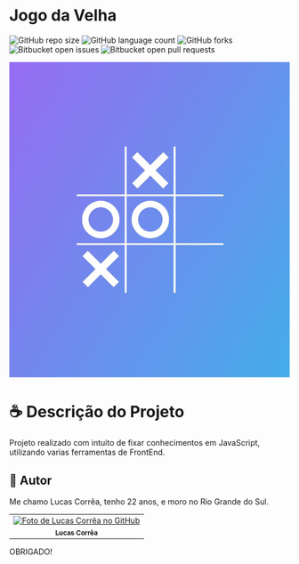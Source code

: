 # Jogo da Velha

![GitHub repo size](https://img.shields.io/github/repo-size/correa0105/JogoDaVelha-JS?style=for-the-badge)
![GitHub language count](https://img.shields.io/github/languages/count/correa0105/JogoDaVelha-JS?style=for-the-badge)
![GitHub forks](https://img.shields.io/github/forks/correa0105/JogoDaVelha-JS?style=for-the-badge)
![Bitbucket open issues](https://img.shields.io/bitbucket/issues/correa0105/JogoDaVelha-JS?style=for-the-badge)
![Bitbucket open pull requests](https://img.shields.io/bitbucket/pr-raw/correa0105/JogoDaVelha-JS?style=for-the-badge)

<img src="./assets/exemplo.JPG" alt="Exemplo do Projeto">

# ☕ Descrição do Projeto

Projeto realizado com intuito de fixar conhecimentos em JavaScript, utilizando varias ferramentas de FrontEnd.

## 🤝 Autor

Me chamo Lucas Corrêa, tenho 22 anos, e moro no Rio Grande do Sul.

<table>
  <tr>
    <td align="center">
      <a href="https://www.linkedin.com/in/correalucas0105/">
        <img src="https://media-exp1.licdn.com/dms/image/C4D03AQH5e4dHCNg-lA/profile-displayphoto-shrink_200_200/0/1656952608892?e=1664409600&v=beta&t=I5TvYIy4Bs9zaQYMGjhgjBxbcS2jwh3ubYGcJU3boLk" width="100px;" alt="Foto de Lucas Corrêa no GitHub"/><br>
        <sub>
            <b>Lucas Corrêa</b>
        </sub>
      </a>
    </td>
</table>

OBRIGADO!
